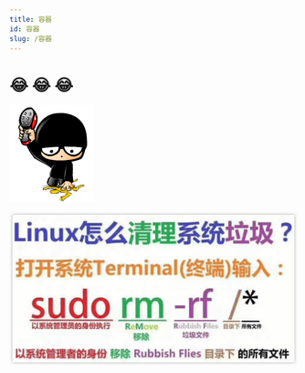 ```yaml
---
title: 容器
id: 容器
slug: /容器
---
```


# 😂 😂  😂 

![readme](https://raw.githubusercontent.com/pptfz/picgo-images/master/img/readme.gif)






![iShot2020-10-28_15.06.18](https://raw.githubusercontent.com/pptfz/picgo-images/master/img/iShot2020-10-28_15.06.18.png)
